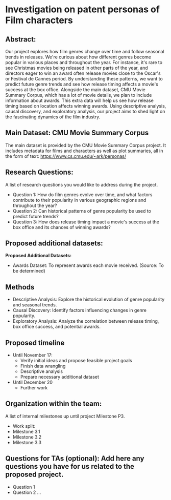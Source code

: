 # Investigation on patent personas of Film characters

## Abstract:

Our project explores how film genres change over time and follow seasonal trends in releases. We're curious about how different genres become popular in various places and throughout the year. For instance, it's rare to see Christmas movies being released in other parts of the year, and directors eager to win an award often release movies close to the Oscar's or Festival de Cannes period. By understanding these patterns, we want to predict future genre trends and see how release timing affects a movie's success at the box office. Alongside the main dataset, CMU Movie Summary Corpus, which has a lot of movie details, we plan to include information about awards. This extra data will help us see how release timing based on location affects winning awards. Using descriptive analysis, causal discovery, and exploratory analysis, our project aims to shed light on the fascinating dynamics of the film industry.

## Main Dataset: CMU Movie Summary Corpus

The main dataset is provided by the CMU Movie Summary Corpus project. It includes metadata for films and characters as well as plot summaries, all in the form of text: https://www.cs.cmu.edu/~ark/personas/

## Research Questions:

A list of research questions you would like to address during the project.

- Question 1: How do film genres evolve over time, and what factors contribute to their popularity in various geographic regions and throughout the year?
- Question 2: Can historical patterns of genre popularity be used to predict future trends?
- Question 3: How does release timing impact a movie's success at the box office and its chances of winning awards?

## Proposed additional datasets:

**Proposed Additional Datasets:**

- Awards Dataset: To represent awards each movie received. (Source: To be determined)

## Methods

- Descriptive Analysis: Explore the historical evolution of genre popularity and seasonal trends.
- Causal Discovery: Identify factors influencing changes in genre popularity.
- Exploratory Analysis: Analyze the correlation between release timing, box office success, and potential awards.

## Proposed timeline

- Until November 17:
  - Verify initial ideas and propose feasible project goals
  - Finish data wrangling
  - Descriptive analysis
  - Prepare necessary additional dataset
- Until December 20
  - Further work

## Organization within the team:

A list of internal milestones up until project Milestone P3.

- Work split:
- Milestone 3.1
- Milestone 3.2
- Milestone 3.3

## Questions for TAs (optional): Add here any questions you have for us related to the proposed project.

- Question 1
- Question 2
  ...
